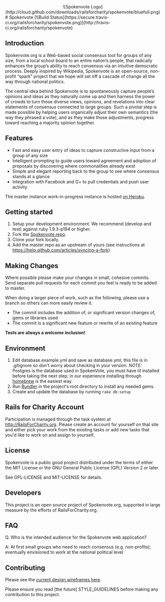 <center>![Spokenvote Logo](http://cloud.github.com/downloads/railsforcharity/spokenvote/bluefull.png)</center>
# Spokenvote [![Build Status](https://secure.travis-ci.org/railsforcharity/spokenvote.png)](http://travis-ci.org/railsforcharity/spokenvote)

## Introduction
Spokenvote.org is a Web-based social consensus tool for groups of any size, from a local school board to an entire nation’s people, that radically enhances the group’s ability to reach consensus via an intuitive democratic process. Deeply inspired by Wikipedia, Spokenvote is an open-source, non-profit “spark” project that we hope will set off a cascade of change all the way through national politics.

The central idea behind Spokenvote is to spontaneously capture people’s opinions and ideas as they naturally come up and then harness the power of crowds to turn those diverse views, opinions, and revelations into clear statements of consensus connected to large groups. Such a pivotal step is made possible by helping users organically adjust their own semantics (the way they phrased a vote), and as they make those adjustments, progress toward reaching a majority opinion together.

## Features

* Fast and easy user entry of ideas to capture constructive input from a group of any size
* Intelligent prompting to guide users toward agreement and adoption of proposals by discovering where commonalities already exist
* Simple and elegant reporting back to the group to see where consensus stands at a glance
* Integration with Facebook and G+ to pull credentials and push user activity

The master instance work-in-progress instance is hosted <a href="http://spokenvote.herokuapp.com/">on Heroku</a>.

## Getting started

1. Setup your development environment. We recommend (develop and test) against ruby 1.9.3-p194 or higher.
2. Fork the <a href="https://github.com/railsforcharity/spokenvote" target="_blank">Spokenvote repo</a>.
3. Clone your fork locally.
4. Add the master repo as an upstream of yours (see instructions at https://help.github.com/articles/syncing-a-fork)

## Making Changes

Where possible please make your changes in small, cohesive commits. Send separate pull requests for each commit you feel is ready to be added to master.

When doing a larger piece of work, such as the following, please use a branch so others can more easily review it.

* The commit includes the addition of, or significant version changes of, gems or libraries used
* The commit is a significant new feature or rewrite of an existing feature

**Tests are always a welcome inclusion!**

## Environment

1. Edit database.example.yml and save as database.yml; this file is in .gitignore so don't worry about checking in your version. *NOTE:* Postgres is the database used in SpokenVote, you must have iit installed before taking the next step; in our experience installing through [homebrew](http://mxcl.github.com/homebrew/) is the easiest way.
2. Run <a href="http://gembundler.com/">Bundler</a> in the project's root directory to install any needed gems.
3. Create and update the database by running `rake db:setup`

## Rails for Charity Account

Participation is managed through the task system at http://RailsForCharity.org. Please create an account for yourself on that site and either pick your work from the existing tasks or add new tasks that you'd like to work on and assign to yourself.

## License

Spokenvote is a public good project distributed under the terms of either the MIT License or the GNU General
Public License (GPL) Version 2 or later.

See GPL-LICENSE and MIT-LICENSE for details.

## Developers

This project is an open source project of Spokenvote.org, supported in large measure by the efforts of RailsForCharity.org.

## FAQ

Q. Who is the intended audience for the Spokenvote web application?

A: At first small groups who need to reach consensus (e.g. non-profits); eventually envisioned to work at the national political level

## Contributing
Please see the <a href="https://github.com/railsforcharity/spokenvote/downloads/">current design wireframes here</a>.

Please ensure you read [the future] STYLE_GUIDELINES before making any contribution to this project.


[logo]: https://github.com/railsforcharity/spokenvote/blob/master/app/assets/images/bluefull.png "Logo"